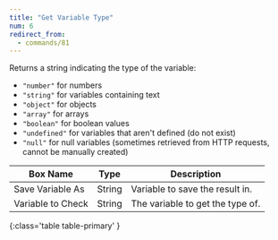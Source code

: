 ```yaml
---
title: "Get Variable Type"
num: 6
redirect_from:
  - commands/81
---
```


Returns a string indicating the type of the variable: 
- `"number"` for numbers
- `"string"` for variables containing text 
- `"object"` for objects
- `"array"` for arrays
- `"boolean"` for boolean values
- `"undefined"` for variables that aren't defined (do not exist)
- `"null"` for null variables (sometimes retrieved from HTTP requests, cannot be manually created)

| Box Name | Type | Description | 
|-------|--------|--------|
| Save Variable As| String | Variable to save the result in. |
| Variable to Check | String | The variable to get the type of. |
{:class='table table-primary' }






